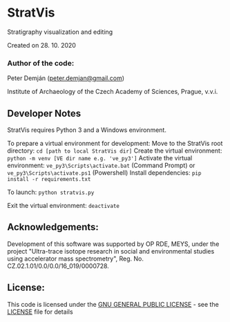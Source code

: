 # StratVis
Stratigraphy visualization and editing

Created on 28. 10. 2020

### Author of the code:
Peter Demján (peter.demjan@gmail.com)

Institute of Archaeology of the Czech Academy of Sciences, Prague, v.v.i.

## Developer Notes
StratVis requires Python 3 and a Windows environment.

To prepare a virtual environment for development:
Move to the StratVis root directory: `cd [path to local StratVis dir]`
Create the virtual environment: `python -m venv [VE dir name e.g. 've_py3']`
Activate the virtual environment: `ve_py3\Scripts\activate.bat` (Command Prompt) or `ve_py3\Scripts\activate.ps1` (Powershell)
Install dependencies: `pip install -r requirements.txt`

To launch: `python stratvis.py`

Exit the virtual environment: `deactivate`

## Acknowledgements: <a name="acknowledgements"></a>

Development of this software was supported by OP RDE, MEYS, under the project "Ultra-trace isotope research in social and environmental studies using accelerator mass spectrometry", Reg. No. CZ.02.1.01/0.0/0.0/16_019/0000728.

## License: <a name="license"></a>

This code is licensed under the [GNU GENERAL PUBLIC LICENSE](https://www.gnu.org/licenses/gpl-3.0.en.html) - see the [LICENSE](LICENSE) file for details
